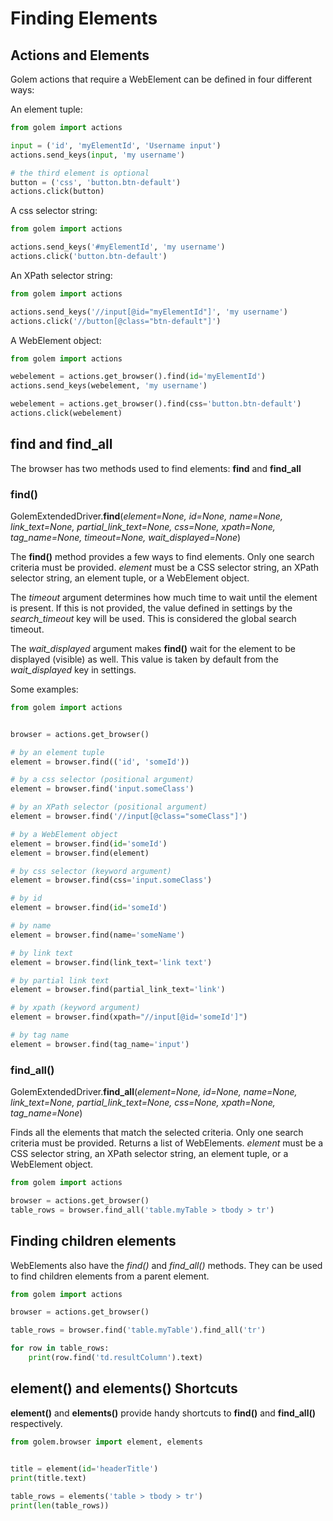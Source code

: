 Finding Elements
==================================================

## Actions and Elements

Golem actions that require a WebElement can be defined in four different ways:

An element tuple:

```python
from golem import actions

input = ('id', 'myElementId', 'Username input')
actions.send_keys(input, 'my username')

# the third element is optional
button = ('css', 'button.btn-default')
actions.click(button)
```

A css selector string:

```python
from golem import actions

actions.send_keys('#myElementId', 'my username')
actions.click('button.btn-default')
```

An XPath selector string:

```python
from golem import actions

actions.send_keys('//input[@id="myElementId"]', 'my username')
actions.click('//button[@class="btn-default"]')
```

A WebElement object:

```python
from golem import actions

webelement = actions.get_browser().find(id='myElementId')
actions.send_keys(webelement, 'my username')

webelement = actions.get_browser().find(css='button.btn-default')
actions.click(webelement)
```


## find and find_all

The browser has two methods used to find elements: **find** and **find_all**

### find()

GolemExtendedDriver.**find**(*element=None, id=None, name=None, link_text=None, partial_link_text=None, css=None, xpath=None, tag_name=None, timeout=None, wait_displayed=None*)

The **find()** method provides a few ways to find elements.
Only one search criteria must be provided.
*element* must be a CSS selector string, an XPath selector string, an element tuple, or a WebElement object.

The *timeout* argument determines how much time to wait until the element is present.
If this is not provided, the value defined in settings by the *search_timeout* key will be used.
This is considered the global search timeout.

The *wait_displayed* argument makes **find()** wait for the element to be displayed (visible) as well.
This value is taken by default from the *wait_displayed* key in settings.

Some examples:

```python
from golem import actions


browser = actions.get_browser()

# by an element tuple
element = browser.find(('id', 'someId'))

# by a css selector (positional argument) 
element = browser.find('input.someClass')

# by an XPath selector (positional argument) 
element = browser.find('//input[@class="someClass"]')

# by a WebElement object 
element = browser.find(id='someId')
element = browser.find(element)

# by css selector (keyword argument)
element = browser.find(css='input.someClass')

# by id
element = browser.find(id='someId')

# by name
element = browser.find(name='someName')

# by link text
element = browser.find(link_text='link text')

# by partial link text
element = browser.find(partial_link_text='link')

# by xpath (keyword argument)
element = browser.find(xpath="//input[@id='someId']")

# by tag name
element = browser.find(tag_name='input')
```

### find_all()

GolemExtendedDriver.**find_all**(*element=None, id=None, name=None, link_text=None, partial_link_text=None, css=None, xpath=None, tag_name=None*)

Finds all the elements that match the selected criteria.
Only one search criteria must be provided. Returns a list of WebElements.
*element* must be a CSS selector string, an XPath selector string, an element tuple, or a WebElement object.

```python
from golem import actions

browser = actions.get_browser()
table_rows = browser.find_all('table.myTable > tbody > tr')
```

## Finding children elements

WebElements also have the *find()* and *find_all()* methods. They can be used to find children elements from a parent element.

```python
from golem import actions

browser = actions.get_browser()

table_rows = browser.find('table.myTable').find_all('tr')

for row in table_rows:
    print(row.find('td.resultColumn').text)
```

## element() and elements() Shortcuts

**element()** and **elements()** provide handy shortcuts to **find()** and **find_all()** respectively.

```python
from golem.browser import element, elements


title = element(id='headerTitle')
print(title.text)
 
table_rows = elements('table > tbody > tr')
print(len(table_rows))
```